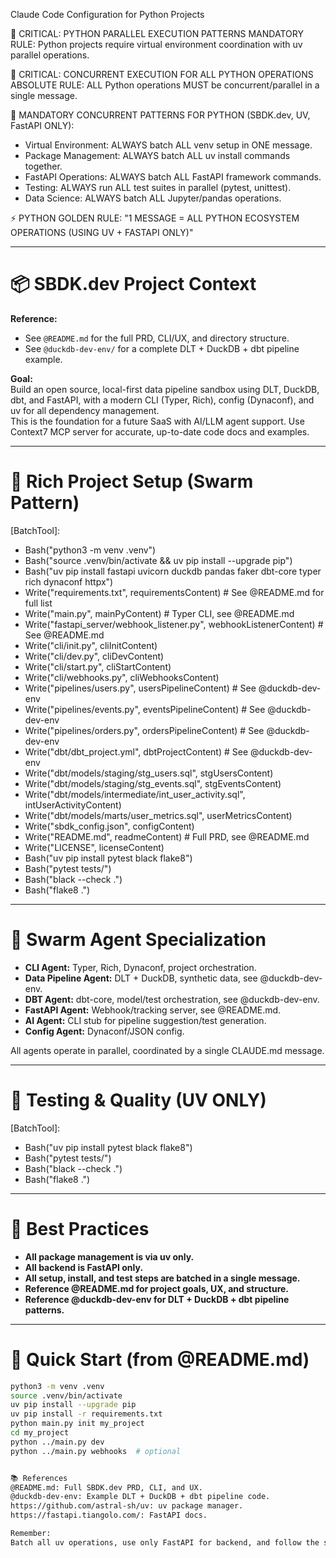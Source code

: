 Claude Code Configuration for Python Projects

🚨 CRITICAL: PYTHON PARALLEL EXECUTION PATTERNS
MANDATORY RULE: Python projects require virtual environment coordination with uv parallel operations.

🚨 CRITICAL: CONCURRENT EXECUTION FOR ALL PYTHON OPERATIONS
ABSOLUTE RULE: ALL Python operations MUST be concurrent/parallel in a single message.

🔴 MANDATORY CONCURRENT PATTERNS FOR PYTHON (SBDK.dev, UV, FastAPI ONLY):
- Virtual Environment: ALWAYS batch ALL venv setup in ONE message.
- Package Management: ALWAYS batch ALL uv install commands together.
- FastAPI Operations: ALWAYS batch ALL FastAPI framework commands.
- Testing: ALWAYS run ALL test suites in parallel (pytest, unittest).
- Data Science: ALWAYS batch ALL Jupyter/pandas operations.

⚡ PYTHON GOLDEN RULE: "1 MESSAGE = ALL PYTHON ECOSYSTEM OPERATIONS (USING UV + FASTAPI ONLY)"

---

# 📦 SBDK.dev Project Context

**Reference:**  
- See `@README.md` for the full PRD, CLI/UX, and directory structure.
- See `@duckdb-dev-env/` for a complete DLT + DuckDB + dbt pipeline example.

**Goal:**  
Build an open source, local-first data pipeline sandbox using DLT, DuckDB, dbt, and FastAPI, with a modern CLI (Typer, Rich), config (Dynaconf), and uv for all dependency management.  
This is the foundation for a future SaaS with AI/LLM agent support.
Use Context7 MCP server for accurate, up-to-date code docs and examples.

---

# 🔧 Rich Project Setup (Swarm Pattern)

[BatchTool]:
  - Bash("python3 -m venv .venv")
  - Bash("source .venv/bin/activate && uv pip install --upgrade pip")
  - Bash("uv pip install fastapi uvicorn duckdb pandas faker dbt-core typer rich dynaconf httpx")
  - Write("requirements.txt", requirementsContent)  # See @README.md for full list
  - Write("main.py", mainPyContent)                 # Typer CLI, see @README.md
  - Write("fastapi_server/webhook_listener.py", webhookListenerContent)  # See @README.md
  - Write("cli/init.py", cliInitContent)
  - Write("cli/dev.py", cliDevContent)
  - Write("cli/start.py", cliStartContent)
  - Write("cli/webhooks.py", cliWebhooksContent)
  - Write("pipelines/users.py", usersPipelineContent)    # See @duckdb-dev-env
  - Write("pipelines/events.py", eventsPipelineContent)  # See @duckdb-dev-env
  - Write("pipelines/orders.py", ordersPipelineContent)  # See @duckdb-dev-env
  - Write("dbt/dbt_project.yml", dbtProjectContent)      # See @duckdb-dev-env
  - Write("dbt/models/staging/stg_users.sql", stgUsersContent)
  - Write("dbt/models/staging/stg_events.sql", stgEventsContent)
  - Write("dbt/models/intermediate/int_user_activity.sql", intUserActivityContent)
  - Write("dbt/models/marts/user_metrics.sql", userMetricsContent)
  - Write("sbdk_config.json", configContent)
  - Write("README.md", readmeContent)                   # Full PRD, see @README.md
  - Write("LICENSE", licenseContent)
  - Bash("uv pip install pytest black flake8")
  - Bash("pytest tests/")
  - Bash("black --check .")
  - Bash("flake8 .")

---

# 🐝 Swarm Agent Specialization

- **CLI Agent:** Typer, Rich, Dynaconf, project orchestration.
- **Data Pipeline Agent:** DLT + DuckDB, synthetic data, see @duckdb-dev-env.
- **DBT Agent:** dbt-core, model/test orchestration, see @duckdb-dev-env.
- **FastAPI Agent:** Webhook/tracking server, see @README.md.
- **AI Agent:** CLI stub for pipeline suggestion/test generation.
- **Config Agent:** Dynaconf/JSON config.

All agents operate in parallel, coordinated by a single CLAUDE.md message.

---

# 🧪 Testing & Quality (UV ONLY)

[BatchTool]:
  - Bash("uv pip install pytest black flake8")
  - Bash("pytest tests/")
  - Bash("black --check .")
  - Bash("flake8 .")

---

# 📝 Best Practices

- **All package management is via uv only.**
- **All backend is FastAPI only.**
- **All setup, install, and test steps are batched in a single message.**
- **Reference @README.md for project goals, UX, and structure.**
- **Reference @duckdb-dev-env for DLT + DuckDB + dbt pipeline patterns.**

---

# 🚀 Quick Start (from @README.md)

```sh
python3 -m venv .venv
source .venv/bin/activate
uv pip install --upgrade pip
uv pip install -r requirements.txt
python main.py init my_project
cd my_project
python ../main.py dev
python ../main.py webhooks  # optional


📚 References
@README.md: Full SBDK.dev PRD, CLI, and UX.
@duckdb-dev-env: Example DLT + DuckDB + dbt pipeline code.
https://github.com/astral-sh/uv: uv package manager.
https://fastapi.tiangolo.com/: FastAPI docs.

Remember:
Batch all uv operations, use only FastAPI for backend, and follow the swarm pattern for all Python ecosystem tasks. Reference your README and duckdb-dev-env for all implementation details.